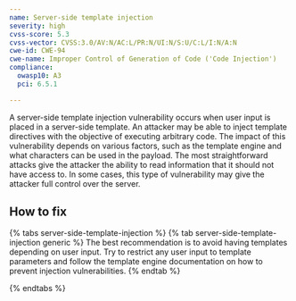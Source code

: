 ```yaml
---
name: Server-side template injection
severity: high
cvss-score: 5.3
cvss-vector: CVSS:3.0/AV:N/AC:L/PR:N/UI:N/S:U/C:L/I:N/A:N
cwe-id: CWE-94
cwe-name: Improper Control of Generation of Code ('Code Injection')
compliance:
  owasp10: A3
  pci: 6.5.1

---            
```


A server-side template injection vulnerability occurs when user input is placed in a server-side template. An attacker may be able to inject template directives with the objective of executing arbitrary code.
The impact of this vulnerability depends on various factors, such as the template engine and what characters can be used in the payload. The most straightforward attacks give the attacker the ability to read information that it should not have access to. In some cases, this type of vulnerability may give the attacker full control over the server.

## How to fix

{% tabs server-side-template-injection %}
{% tab server-side-template-injection generic %}
The best recommendation is to avoid having templates depending on user input. Try to restrict any user input to template parameters and follow the template engine documentation on how to prevent injection vulnerabilities.
{% endtab %}

{% endtabs %}
